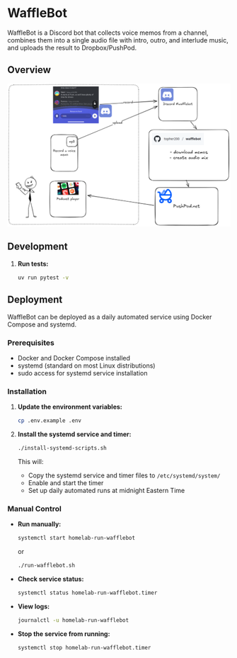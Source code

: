 # WaffleBot

WaffleBot is a Discord bot that collects voice memos from a channel, combines
them into a single audio file with intro, outro, and interlude music, and
uploads the result to Dropbox/PushPod.

## Overview

![WaffleBot Architecture](static/wafflebot.excalidraw.png)

## Development

1. **Run tests:**

   ```bash
   uv run pytest -v
   ```

## Deployment

WaffleBot can be deployed as a daily automated service using Docker Compose and systemd.

### Prerequisites

- Docker and Docker Compose installed
- systemd (standard on most Linux distributions)
- sudo access for systemd service installation

### Installation

1. **Update the environment variables:**  

   ```bash
   cp .env.example .env
   ```

2. **Install the systemd service and timer:**

   ```bash
   ./install-systemd-scripts.sh
   ```

   This will:
   - Copy the systemd service and timer files to `/etc/systemd/system/`
   - Enable and start the timer
   - Set up daily automated runs at midnight Eastern Time

### Manual Control

- **Run manually:**

  ```bash
  systemctl start homelab-run-wafflebot
  ```

  or

  ```bash
  ./run-wafflebot.sh
  ```

- **Check service status:**

  ```bash
  systemctl status homelab-run-wafflebot.timer
  ```

- **View logs:**

  ```bash
  journalctl -u homelab-run-wafflebot
  ```

- **Stop the service from running:**

  ```bash
  systemctl stop homelab-run-wafflebot.timer
  ```

